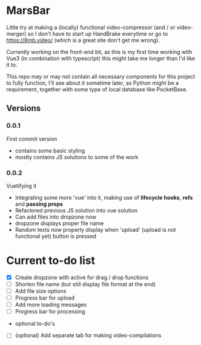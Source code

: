 # MarsBar

Little try at making a (locally) functional video-compressor (and / or video-merger) so I don't have to start up HandBrake everytime or go to https://8mb.video/ (which is a great site don't get me wrong).

Currently working on the front-end bit, as this is my first time working with Vue3 (in combination with typescript) this might take me longer than I'd like it to.

This repo may or may not contain all necessary components for this project to fully function, I'll see about it sometime later, as Python might be a requirement, together with some type of local database like PocketBase.

## Versions

### 0.0.1

First commit version
- contains some basic styling
- mostly contains JS solutions to some of the work

### 0.0.2

Vuetifying it
- Integrating some more 'vue' into it, making use of **lifecycle hooks**, **refs** and **passing props**
- Refactored previous JS solution into vue solution
- Can add files into dropzone now
- dropzone displays proper file name
- Random texts now properly display when 'upload' (upload is not functional yet) button is pressed

# Current to-do list

- [x] Create dropzone with active for drag / drop functions
- [ ] Shorten file name (but still display file format at the end)
- [ ] Add file size options
- [ ] Progress bar for upload
- [ ] Add more loading messages
- [ ] Progress bar for processing

- optional to-do's
- [ ] \(optional) Add separate tab for making video-compilations
